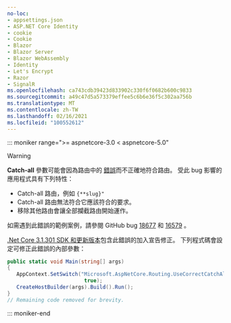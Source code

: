 ```yaml
---
no-loc:
- appsettings.json
- ASP.NET Core Identity
- cookie
- Cookie
- Blazor
- Blazor Server
- Blazor WebAssembly
- Identity
- Let's Encrypt
- Razor
- SignalR
ms.openlocfilehash: ca743cdb39423d833902c330f6f0682b600c9833
ms.sourcegitcommit: a49c47d5a573379effee5c6b6e36f5c302aa756b
ms.translationtype: MT
ms.contentlocale: zh-TW
ms.lasthandoff: 02/16/2021
ms.locfileid: "100552612"
---
```

::: moniker range=">= aspnetcore-3.0 < aspnetcore-5.0"

> [!WARNING]
> **Catch-all** 參數可能會因為路由中的 [錯誤](https://github.com/dotnet/aspnetcore/issues/18677)而不正確地符合路由。 受此 bug 影響的應用程式具有下列特性：
>
> * Catch-all 路由，例如 `{**slug}"`
> * Catch-all 路由無法符合它應該符合的要求。
> * 移除其他路由會讓全部攔截路由開始運作。
>
> 如需遇到此錯誤的範例案例，請參閱 GitHub bug [18677](https://github.com/dotnet/aspnetcore/issues/18677) 和 [16579](https://github.com/dotnet/aspnetcore/issues/16579) 。
>
> [.Net Core 3.1.301 SDK 和更新版本](https://dotnet.microsoft.com/download/dotnet-core/3.1)包含此錯誤的加入宣告修正。 下列程式碼會設定可修正此錯誤的內部參數：
>
>```csharp
>public static void Main(string[] args)
>{
>    AppContext.SetSwitch("Microsoft.AspNetCore.Routing.UseCorrectCatchAllBehavior", 
>                          true);
>    CreateHostBuilder(args).Build().Run();
>}
>// Remaining code removed for brevity.
>```

::: moniker-end